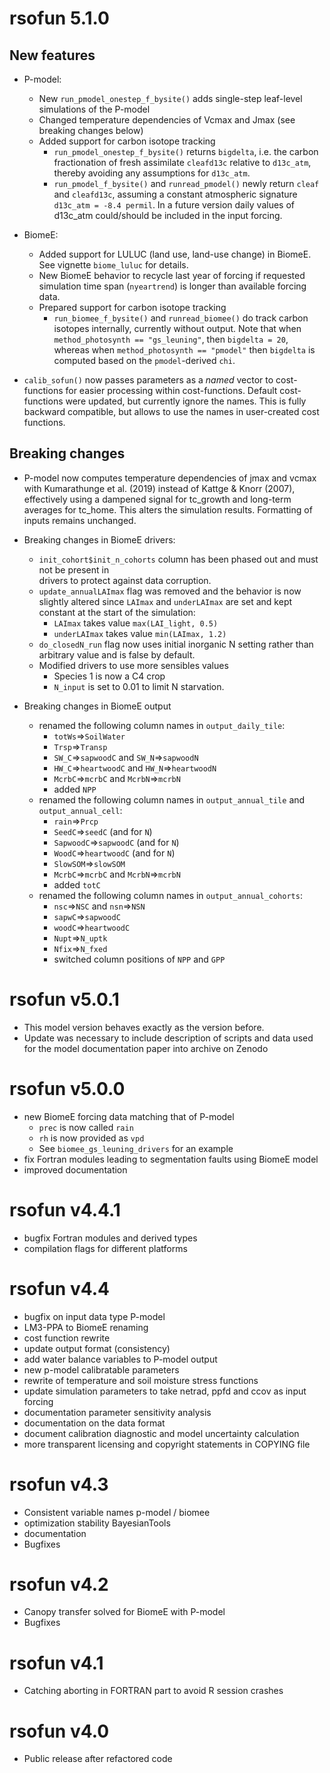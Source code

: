 # rsofun 5.1.0

## New features

* P-model:
  * New `run_pmodel_onestep_f_bysite()` adds single-step leaf-level simulations 
  of the P-model
  * Changed temperature dependencies of Vcmax and Jmax (see breaking changes below)
  * Added support for carbon isotope tracking
    * `run_pmodel_onestep_f_bysite()` returns `bigdelta`, i.e. the carbon 
      fractionation of fresh assimilate `cleafd13c` relative to `d13c_atm`, 
      thereby avoiding any assumptions for `d13c_atm`.
    * `run_pmodel_f_bysite()` and `runread_pmodel()` newly return `cleaf` and `cleafd13c`,
      assuming a constant atmospheric signature `d13c_atm = -8.4 permil`. In a future 
      version daily values of d13c_atm could/should be included in the input forcing.
  
* BiomeE:
  * Added support for LULUC (land use, land-use change) in BiomeE. See vignette 
  `biome_luluc` for details.
  * New BiomeE behavior to recycle last year of forcing if requested simulation 
  time span (`nyeartrend`) is longer than available forcing data.
  * Prepared support for carbon isotope tracking
    * `run_biomee_f_bysite()` and `runread_biomee()` do track carbon isotopes internally, 
      currently without output. Note that when `method_photosynth == "gs_leuning"`, then
      `bigdelta = 20`, whereas when `method_photosynth == "pmodel"` then `bigdelta` is
      computed based on the `pmodel`-derived `chi`.

* `calib_sofun()` now passes parameters as a _named_ vector to cost-functions for 
  easier processing within cost-functions. Default cost-functions were updated,
  but currently ignore the names. This is fully backward compatible, but allows
  to use the names in user-created cost functions.


## Breaking changes

* P-model now computes temperature dependencies of jmax and vcmax
  with Kumarathunge et al. (2019) instead of Kattge & Knorr (2007), effectively 
  using a dampened signal for tc_growth and long-term averages for tc_home. This 
  alters the simulation results. Formatting of inputs remains unchanged.

* Breaking changes in BiomeE drivers:
  * `init_cohort$init_n_cohorts` column has been phased out and must not be present in  
drivers to protect against data corruption.
  * `update_annualLAImax` flag was removed and the behavior is now slightly altered 
  since `LAImax` and `underLAImax` are set and kept constant at the start of the simulation:
    * `LAImax` takes value `max(LAI_light, 0.5)`
    * `underLAImax` takes value `min(LAImax, 1.2)`
  * `do_closedN_run` flag now uses initial inorganic N setting rather than arbitrary value 
  and is false by default.
  * Modified drivers to use more sensibles values
    * Species 1 is now a C4 crop
    * `N_input` is set to 0.01 to limit N starvation.

* Breaking changes in BiomeE output
  * renamed the following column names in `output_daily_tile`:
    * `totWs`=>`SoilWater`
    * `Trsp`=>`Transp`
    * `SW_C`=>`sapwoodC` and `SW_N`=>`sapwoodN`
    * `HW_C`=>`heartwoodC` and `HW_N`=>`heartwoodN`
    * `McrbC`=>`mcrbC` and `McrbN`=>`mcrbN`
    * added `NPP`
  * renamed the following column names in `output_annual_tile` and `output_annual_cell`:
    * `rain`=>`Prcp`
    * `SeedC`=>`seedC` (and for `N`)
    * `SapwoodC`=>`sapwoodC` (and for `N`)
    * `WoodC`=>`heartwoodC` (and for `N`)
    * `SlowSOM`=>`slowSOM`
    * `McrbC`=>`mcrbC` and `McrbN`=>`mcrbN`
    * added `totC`
  * renamed the following column names in `output_annual_cohorts`:
    * `nsc`=>`NSC` and `nsn`=>`NSN` 
    * `sapwC`=>`sapwoodC`
    * `woodC`=>`heartwoodC`
    * `Nupt`=>`N_uptk`
    * `Nfix`=>`N_fxed`
    * switched column positions of `NPP` and `GPP`


# rsofun v5.0.1

* This model version behaves exactly as the version before.
* Update was necessary to include description of scripts and data used for the 
model documentation paper into archive on Zenodo


# rsofun v5.0.0

* new BiomeE forcing data matching that of P-model
  * `prec` is now called `rain`
  * `rh` is now provided as `vpd`
  * See `biomee_gs_leuning_drivers` for an example
* fix Fortran modules leading to segmentation faults using BiomeE model
* improved documentation

# rsofun v4.4.1

* bugfix Fortran modules and derived types
* compilation flags for different platforms

# rsofun v4.4

* bugfix on input data type P-model
* LM3-PPA to BiomeE renaming
* cost function rewrite
* update output format (consistency)
* add water balance variables to P-model output
* new p-model calibratable parameters
* rewrite of temperature and soil moisture stress functions
* update simulation parameters to take netrad, ppfd and ccov as input forcing
* documentation parameter sensitivity analysis
* documentation on the data format
* document calibration diagnostic and model uncertainty calculation
* more transparent licensing and copyright statements in COPYING file

# rsofun v4.3

* Consistent variable names p-model / biomee
* optimization stability BayesianTools
* documentation
* Bugfixes

# rsofun v4.2

* Canopy transfer solved for BiomeE with P-model
* Bugfixes

# rsofun v4.1

* Catching aborting in FORTRAN part to avoid R session crashes

# rsofun v4.0

* Public release after refactored code

